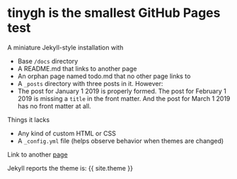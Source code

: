 # tinygh is the smallest GitHub Pages test

A miniature Jekyll-style installation with
* Base `/docs` directory
* A README.md that links to another page
* An orphan page named todo.md that no other page links to
* A `_posts` directory with three posts in it. However:
* The post for January 1 2019 is properly formed. The post for February 1 2019 is missing a `title` in the
front matter. And the post for March 1 2019 has no front matter at all.

Things it lacks
* Any kind of custom  HTML or CSS
* A `_config.yml` file (helps observe behavior when themes are changed)

Link to another [page](page.md)

Jekyll reports the theme is: {{ site.theme }}
